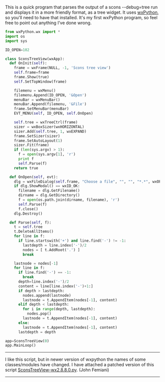 
This is a quick program that parses the output of a scons --debug=tree run and displays it in a more friendly format, as a tree widget. It uses [wxPython](http://www.wxpython.org/), so you'll need to have that installed. It's my first wxPython program, so feel free to point out anything I've done wrong. 


```python
from wxPython.wx import *
import os
import sys

ID_OPEN=102

class SconsTreeView(wxApp):
  def OnInit(self):
    frame = wxFrame(NULL, -1, 'Scons tree view')
    self.frame=frame
    frame.Show(true)
    self.SetTopWindow(frame)

    filemenu = wxMenu()
    filemenu.Append(ID_OPEN, '&Open')
    menuBar = wxMenuBar()
    menuBar.Append(filemenu, '&File')
    frame.SetMenuBar(menuBar)
    EVT_MENU(self, ID_OPEN, self.OnOpen)

    self.tree = wxTreeCtrl(frame)
    sizer = wxBoxSizer(wxHORIZONTAL)
    sizer.Add(self.tree, 1, wxEXPAND)
    frame.SetSizer(sizer)
    frame.SetAutoLayout(1)
    sizer.Fit(frame)
    if (len(sys.argv) > 1):
      f = open(sys.argv[1], 'r')
      print f
      self.Parse(f)
    return true

  def OnOpen(self, evt):
    dlg = wxFileDialog(self.frame, "Choose a file", "", "", "*.*", wxOPEN)
    if dlg.ShowModal() == wxID_OK:
      filename = dlg.GetFilename()
      dirname = dlg.GetDirectory()
      f = open(os.path.join(dirname, filename), 'r')
      self.Parse(f)
      f.close()
    dlg.Destroy()

  def Parse(self, f):
    t = self.tree
    t.DeleteAllItems()
    for line in f:
      if line.startswith('+') and line.find('-') != -1:
        lastdepth = line.index('-')/2
        nodes = [ t.AddRoot('.') ]
        break

    lastnode = nodes[-1]
    for line in f:
      if line.find('-') == -1:
        break
      depth=line.index('-')/2
      content = line[line.index('-')+1:]
      if depth > lastdepth:
        nodes.append(lastnode)
        lastnode = t.AppendItem(nodes[-1], content)
      elif depth < lastdepth:
        for i in range(depth, lastdepth):
          nodes.pop()
        lastnode = t.AppendItem(nodes[-1], content)
      else:
        lastnode = t.AppendItem(nodes[-1], content)
      lastdepth = depth

app=SconsTreeView(0)
app.MainLoop()

```


---

 I like this script, but in newer version of wxpython the names of some classes/modules have changed. I have attached a patched version of this script [SconsTreeView-wx2.8.8.0.py](SconsTreeView-wx2.8.8.0.py). (John Femiani) 



---

